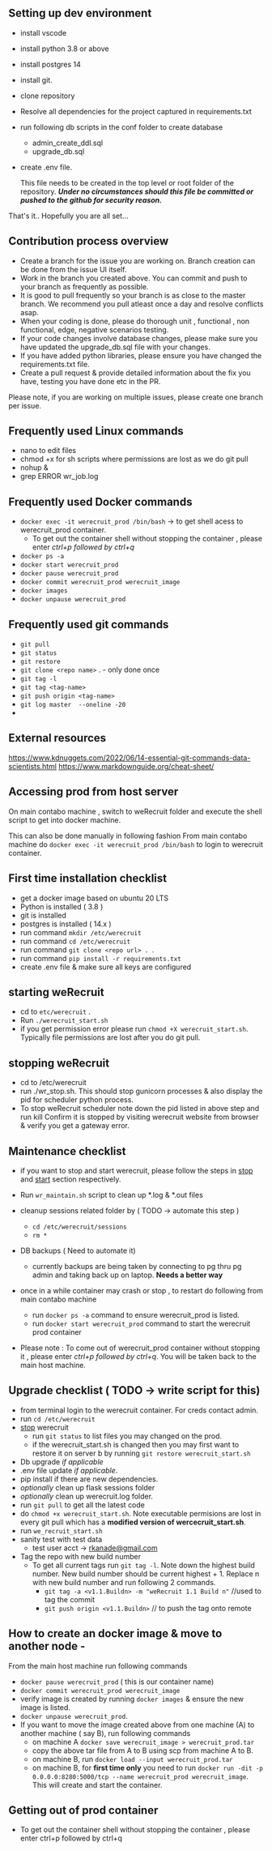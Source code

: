 
## Setting up dev environment
- install vscode
- install python 3.8 or above
- install postgres 14 
- install git.
- clone repository
- Resolve all dependencies for the project captured in requirements.txt
- run following db scripts in the conf folder to create database
    - admin_create_ddl.sql
    - upgrade_db.sql
- create .env file. 

    This file needs to be created in the top level or root folder of the repository. ***Under no circumstances should this file be committed or pushed to the github for security reason.***


That's it.. Hopefully you are all set...


## Contribution process overview
* Create a branch for the issue you are working on. Branch creation can be done from the issue UI itself.
* Work in the branch you created above. You can commit and push to your branch as frequently as possible.
* It is good to pull frequently so your branch is as close to the master branch. We recommend you pull atleast once a day and resolve conflicts asap.
* When your coding is done, please do thorough unit , functional , non functional, edge, negative scenarios testing.
* If your code changes involve database changes, please make sure you have updated the upgrade_db.sql file with your changes.
* If you have added python libraries, please ensure you have changed the requirements.txt file.
* Create a pull request & provide detailed information about the fix you have, testing you have done etc in the PR.

Please note, if you are working on multiple issues, please create one branch per issue.

## Frequently used Linux commands
- nano to edit files
- chmod +x for sh scripts where permissions are lost as we do git pull
- nohup <command to be executed> &
- grep ERROR wr_job.log

## Frequently used Docker commands
- `docker exec -it werecruit_prod /bin/bash` -> to get shell acess to werecruit_prod container.
    - To get out the container shell without stopping the container ,  please enter *ctrl+p followed by ctrl+q*
- `docker ps -a`
- `docker start werecruit_prod`
-  `docker pause werecruit_prod`
- `docker commit werecruit_prod werecruit_image`
-  `docker images` 
- `docker unpause werecruit_prod`

## Frequently used git commands
- `git pull`
- `git status`
- `git restore`
- `git clone <repo name>` . - only done once
- `git tag -l`
- `git tag <tag-name>`
- `git push origin <tag-name>`
- `git log master  --oneline -20`
- 
## External resources

https://www.kdnuggets.com/2022/06/14-essential-git-commands-data-scientists.html
https://www.markdownguide.org/cheat-sheet/


## Accessing prod from host server
On main contabo machine , switch to weRecruit folder and execute the shell script to get into docker machine.

This can also be done manually in following fashion
From main contabo machine do `docker exec -it werecruit_prod /bin/bash` to login to werecruit container.

## First time installation checklist
* get a docker image based on ubuntu 20 LTS
* Python is installed ( 3.8 )
* git is installed
* postgres is installed ( 14.x )
* run command `mkdir /etc/werecruit`
* run command `cd /etc/werecruit`
* run command `git clone <repo url> . `.
* run command `pip install -r requirements.txt` 
* create .env file & make sure all keys are configured

## starting weRecruit
* cd to `etc/werecruit` .
* Run `./werecruit_start.sh`
* if you get permission error please run `chmod +X werecruit_start.sh`. Typically file permissions are lost after you do git pull.

## stopping weRecruit
- cd to /etc/werecruit
- run ./wr_stop.sh. This should stop gunicorn processes & also display the pid for scheduler python process.
- To stop weRecruit scheduler note down the pid listed in above step and run kill <pid>
Confirm it is stopped by visiting werecruit website from browser & verify you get a gateway error.

## Maintenance checklist 
- if you want to stop and start werecruit, please follow the steps in [stop](#stopping-weRecruit) and [start](#starting-weRecruit) section respectively.

- Run `wr_maintain.sh` script to clean up *.log & *.out files 
- cleanup sessions related folder by ( TODO -> automate this step )
    - `cd /etc/werecruit/sessions`
    - `rm *`
- DB backups ( Need to automate it)
    - currently backups are being taken by connecting to pg thru pg admin and taking back up on laptop. **Needs a better way**

- once in a while container may crash or stop , to restart do following from main contabo machine
    - run `docker ps -a` command to ensure werecruit_prod is listed.
    - run `docker start werecruit_prod` command to start the werecruit prod container

- Please note : To come out of werecruit_prod container without stopping it , please enter *ctrl+p followed by ctrl+q*. You will be taken back to the main host machine.

## Upgrade checklist ( TODO -> write script for this)
- from terminal login to the werecruit container. For creds contact admin.
- run  `cd /etc/werecruit` 
- [stop](#stopping-werecruit) werecruit  
    - run `git status` to list files you may changed on the prod.  
    - if the werecruit_start.sh is changed then you may first want to restore it on server b by running `git restore werecruit_start.sh`
- Db upgrade *if applicable*
- .env file update *if applicable*.
- pip install if there are new dependencies.
- *optionally* clean up flask sessions folder
- *optionally* clean up werecruit.log folder.
- run `git pull` to get all the latest code
- do `chmod +x werecruit_start.sh`. Note executable permisions are lost in every git pull which has a **modified version of wercecruit_start.sh**.
- run `we_recruit_start.sh`
- sanity test with test data 
    - test user acct -> rkanade@gmail.com
- Tag the repo with new build number
    - To get all current tags run `git tag -l`. Note down the highest build number. New build number should be current highest + 1. Replace n with new build number and run following 2 commands.
      - `git tag -a <v1.1.Buildn> -m "weRecruit 1.1 Build n"`  //used to tag the commit 
      - `git push origin <v1.1.Buildn>`  // to push the tag onto remote 

## How to create an docker image & move to another node - 
From the main host machine run following commands
- `docker pause werecruit_prod` ( this is our container name)
- `docker commit werecruit_prod werecruit_image`
- verify image is created by running `docker images` & ensure the new image is listed.
- `docker unpause werecruit_prod`.
- If you want to move the image created above from one machine (A) to another machine ( say B), run following commands
    - on machine A `docker save werecruit_image > werecruit_prod.tar`
    - copy the above tar file from A to B using scp from machine A to B.
    - on machine B, run `docker load --input werecruit_prod.tar`
    - on machine B, for **first time only** you need to run `docker run -dit -p 0.0.0.0:8280:5000/tcp --name werecruit_prod werecruit_image`. This will create and start the container.

## Getting out of prod container
- To get out the container shell without stopping the container , please enter ctrl+p followed by ctrl+q



